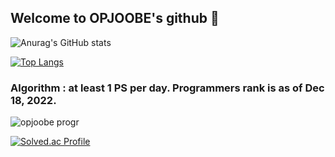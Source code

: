 ## Welcome to OPJOOBE's github 👋

<!--
**opjoobe/opjoobe** is a ✨ _special_ ✨ repository because its `README.md` (this file) appears on your GitHub profile.

Here are some ideas to get you started:

- 🔭 I’m currently working on ...
- 🌱 I’m currently learning ...
- 👯 I’m looking to collaborate on ...
- 🤔 I’m looking for help with ...
- 💬 Ask me about ...
- 📫 How to reach me: ...
- 😄 Pronouns: ...
- ⚡ Fun fact: ...
-->

![Anurag's GitHub stats](https://github-readme-stats.vercel.app/api?username=opjoobe&show_icons=true&theme=greywhite)

[![Top Langs](https://github-readme-stats.vercel.app/api/top-langs/?username=opjoobe&layout=compact)](https://github.com/anuraghazra/github-readme-stats)

### Algorithm : at least 1 PS per day. Programmers rank is as of Dec 18, 2022.

![opjoobe progr](https://user-images.githubusercontent.com/102501872/208305418-6e5cb084-ad6c-400e-8e7c-be5169a47740.jpg)

[![Solved.ac Profile](http://mazassumnida.wtf/api/v2/generate_badge?boj=opjoobe)](https://solved.ac/opjoobe/)

